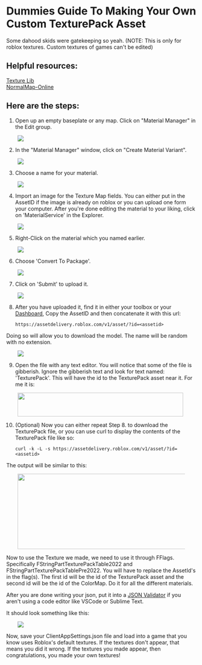# Dummies Guide To Making Your Own Custom TexturePack Asset
Some dahood skids were gatekeeping so yeah.
(NOTE: This is only for roblox textures. Custom textures of games can't be edited)

## Helpful resources:
[Texture Lib](https://texturelib.com) <br>
[NormalMap-Online](https://cpetry.github.io/NormalMap-Online/) <br>

## Here are the steps:
1. Open up an empty baseplate or any map. Click on "Material Manager" in the Edit group.
<p style='padding: 0 30px'>
    <img src='img/img1.png'>
<p>

2. In the "Material Manager" window, click on "Create Material Variant".
<p style='padding: 0 30px'>
    <img src='img/img2.png'>
<p>

3. Choose a name for your material.
<p style='padding: 0 30px'>
    <img src='img/img3.png'>
<p>

4. Import an image for the Texture Map fields. You can either put in the AssetID if the image is already on roblox or you can upload one form your computer. After you're done editing the material to your liking, click on 'MaterialService' in the Explorer.
<p style='padding: 0 30px'>
    <img src='img/img4.png'>
<p>

5. Right-Click on the material which you named earlier.
<p style='padding: 0 30px'>
    <img src='img/img5.png'>
<p>

6. Choose 'Convert To Package'.
<p style='padding: 0 30px'>
    <img src='img/img6.png'>
<p>

7. Click on 'Submit' to upload it.
<p style='padding: 0 30px'>
    <img src='img/img7.png'>
<p>

8. After you have uploaded it, find it in either your toolbox or your [Dashboard](https://create.roblox.com/dashboard/creations?activeTab=Model), Copy the AssetID and then concatenate it with this url: 
    ```
    https://assetdelivery.roblox.com/v1/asset/?id=<assetid>
    ```
Doing so will allow you to download the model. The name will be random with no extension.
<p style='padding: 0 30px'>
    <img src='img/img8.png'>
<p>

9. Open the file with any text editor. You will notice that some of the file is gibberish. Ignore the gibberish text and look for text named: 'TexturePack'. This will have the id to the TexturePack asset near it. For me it is:
<p style='padding: 0 30px'>
    <img src='img/img9.png' height='63' width='439'>
<p>

10. (Optional) Now you can either repeat Step 8. to download the TexturePack file, or you can use curl to display the contents of the TexturePack file like so:
    ```
    curl -k -L -s https://assetdelivery.roblox.com/v1/asset/?id=<assetid>
    ```
The output will be similar to this:
<p style='padding: 0 30px'>
    <img src='img/img10.png' width='700' height='200'>
<p>

Now to use the Texture we made, we need to use it through FFlags. Specifically FStringPartTexturePackTable2022 and FStringPartTexturePackTablePre2022. You will have to replace the AssetId's in the flag(s). The first id will be the id of the TexturePack asset and the second id will be the id of the ColorMap. Do it for all the different materials.

After you are done writing your json, put it into a [JSON Validator](https://jsonlint.com/) if you aren't using a code editor like VSCode or Sublime Text.

It should look something like this:
<p style='padding: 0 30px'>
    <img src='img/img11.png'>
<p>

Now, save your ClientAppSettings.json file and load into a game that you know uses Roblox's default textures. If the textures don't appear, that means you did it wrong. If the textures you made appear, then congratulations, you made your own textures!
